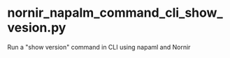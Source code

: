 # nornir_napalm_command_cli_show_vesion.py

Run a "show version" command in CLI using napaml and Nornir
